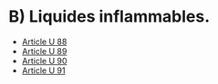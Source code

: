 # B) Liquides inflammables.

- [Article U 88](article-u-88.md)
- [Article U 89](article-u-89.md)
- [Article U 90](article-u-90.md)
- [Article U 91](article-u-91.md)
